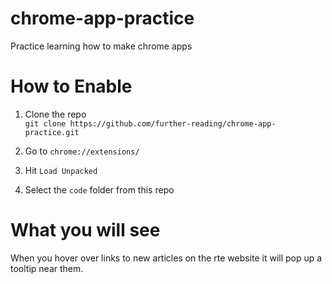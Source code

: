 # chrome-app-practice
Practice learning how to make chrome apps

# How to Enable
1. Clone the repo  
`git clone https://github.com/further-reading/chrome-app-practice.git`

2. Go to `chrome://extensions/`

3. Hit `Load Unpacked`

4. Select the `code` folder from this repo

# What you will see
When you hover over links to new articles on the rte website it will pop up a tooltip near them.
